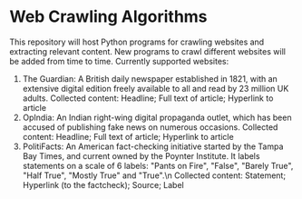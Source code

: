 # Web Crawling Algorithms
 This repository will host Python programs for crawling websites and extracting relevant content. New programs to crawl different websites will be added from time to time.
 Currently supported websites:
 1. The Guardian: A British daily newspaper established in 1821, with an extensive digital edition freely available to all and read by 23 million UK adults.
                Collected content: Headline; Full text of article; Hyperlink to article
 3. OpIndia: An Indian right-wing digital propaganda outlet, which has been accused of publishing fake news on numerous occasions.
 			         Collected content: Headline; Full text of article; Hyperlink to article
 3. PolitiFacts: An American fact-checking initiative started by the Tampa Bay Times, and current owned by the Poynter Institute. It labels statements on a scale of 6 labels:
 					           "Pants on Fire", "False", "Barely True", "Half True", "Mostly True" and "True".\n
 				             Collected content: Statement; Hyperlink (to the factcheck); Source; Label
